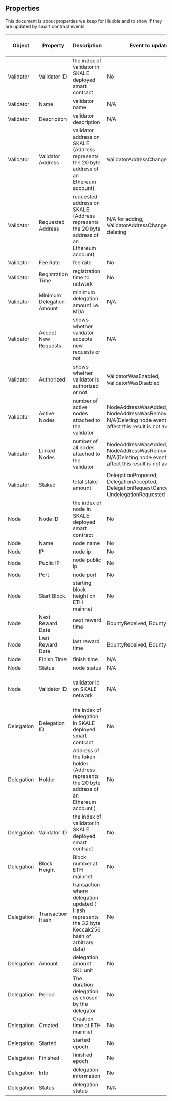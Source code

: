 ## Properties
This document is about properties we keep for Hubble and to show if they are updated by smart contract events. 

| Object  | Property | Description |  Event to update? |  Changeable on smart contract? |
| ------------- | ------------- | ------------- | ------------- | ------------- |
| Validator  | Validator ID  | the index of validator in SKALE deployed smart contract | No  | No  |
| Validator  | Name  | validator name | N/A  | Yes  |
| Validator  | Description  | validator description | N/A  | Yes  |
| Validator  | Validator Address  | validator address on SKALE (Address represents the 20 byte address of an Ethereum account) | ValidatorAddressChanged  | Yes  |
| Validator  | Requested Address  | requested address on SKALE (Address represents the 20 byte address of an Ethereum account) | N/A for adding, ValidatorAddressChanged for deleting  | Yes  |
| Validator  | Fee Rate  | fee rate | No  | No  |
| Validator  | Registration Time  | registration time to network | No  | No  |
| Validator  | Minimum Delegation Amount  | minimum delegation amount i.e. MDA | N/A  | Yes  |
| Validator  | Accept New Requests  | shows whether validator accepts new requests or not | N/A  | Yes  |
| Validator  | Authorized  | shows whether validator is authorized or not | ValidatorWasEnabled, ValidatorWasDisabled  | Yes  |
| Validator  | Active Nodes  | number of active nodes attached to the validator | NodeAddressWasAdded, NodeAddressWasRemoved , N/A(Deleting node event which affect this result is not available)  | Yes  |
| Validator  | Linked Nodes  | number of all nodes attached to the validator | NodeAddressWasAdded, NodeAddressWasRemoved , N/A(Deleting node event which affect this result is not available)  | Yes  |
| Validator  | Staked  | total stake amount | DelegationProposed, DelegationAccepted, DelegationRequestCanceledByUser, UndelegationRequested   | Yes  |
| Node  | Node ID | the index of node in SKALE deployed smart contract | No  | No  |
| Node  | Name  | node name | No  | No  |
| Node  | IP  | node ip | No  | No  |
| Node  | Public IP  | node public ip | No  | No  |
| Node  | Port  | node port | No  | No  |
| Node  | Start Block  | starting block height on ETH mainnet | No  | No  |
| Node  | Next Reward Date  | next reward time | BountyReceived, BountyGot  | Yes  |
| Node  | Last Reward Date  | last reward time | BountyReceived, BountyGot  | Yes  |
| Node  | Finish Time  | finish time | N/A  | Yes  |
| Node  | Status  | node status | N/A  | Yes  |
| Node  | Validator ID  | validator Id on SKALE network | N/A  | Yes (not mounting to another validator but deleting)  |
| Delegation  | Delegation ID  | the index of delegation in SKALE deployed smart contract | No  | No  |
| Delegation  | Holder  | Address of the token holder (Address represents the 20 byte address of an Ethereum account.) | No  | No  |
| Delegation  | Validator ID  | the index of validator in SKALE deployed smart contract | No  | No  |
| Delegation  | Block Height  | Block number at ETH mainnet | No  | No  |
| Delegation  | Transaction Hash  | transaction where delegation updated ( Hash represents the 32 byte Keccak256 hash of arbitrary data) | No  | No  |
| Delegation  | Amount  | delegation amount SKL unit | No  | No  |
| Delegation  | Period  | The duration delegation as chosen by the delegator | No  | No  |
| Delegation  | Created  | Creation time at ETH mainnet | No  | No  |
| Delegation  | Started  | started  epoch | No  | No  |
| Delegation  | Finished  | finished  epoch | No  | No  |
| Delegation  | Info  | delegation information | No  | No  |
| Delegation  | Status  | delegation status | N/A  | N/A  |
